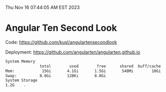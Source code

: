 Thu Nov 16 07:44:05 AM EST 2023

# Angular Ten Second Look

Code: https://github.com/kusl/angulartensecondlook

Deployment: https://github.com/angularten/angularten.github.io

```bash
System Memory
               total        used        free      shared  buff/cache   available
Mem:            15Gi       4.1Gi       1.5Gi       548Mi        10Gi        11Gi
Swap:          8.0Gi       128Ki       8.0Gi
System Storage
1.2G	.
```
```bash
